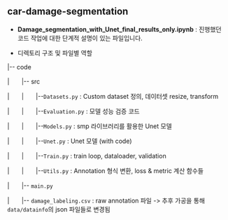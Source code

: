 ## car-damage-segmentation

- **Damage_segmentation_with_Unet_final_results_only.ipynb** : 진행했던 코드 작업에 대한 단계적 설명이 있는 파일입니다.

- 디렉토리 구조 및 파일별 역할

|-- code

|　　|-- src

|　　|　　|--`Datasets.py` : Custom dataset 정의, 데이터셋 resize, transform

|　　|　　|--`Evaluation.py` : 모델 성능 검증 코드

|　　|　　|--`Models.py` : smp 라이브러리를 활용한 Unet 모델

|　　|　　|--`Unet.py` : Unet 모델 (with code)

|　　|　　|--`Train.py` : train loop, dataloader, validation

|　　|　　|--`Utils.py` : Annotation 형식 변환, loss & metric 계산 함수들

|　　|-- `main.py`

|　　|-- `damage_labeling.csv` : raw annotation 파일 -> 추후 가공을 통해 `data/datainfo`의 json 파일들로 변경됨

